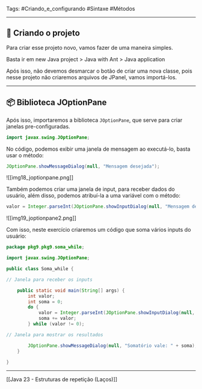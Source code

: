 Tags: #Criando_e_configurando #Sintaxe #Métodos

---

## 🔨 Criando o projeto

Para criar esse projeto novo, vamos fazer de uma maneira simples.

Basta ir em new Java project > Java with Ant > Java application

Após isso, não devemos desmarcar o botão de criar uma nova classe, pois nesse projeto não criaremos arquivos de JPanel, vamos importá-los.

---
## 📦 Biblioteca JOptionPane

Após isso, importaremos a biblioteca `JOptionPane`, que serve para criar janelas pre-configuradas.

```java
import javax.swing.JOptionPane;
```

No código, podemos exibir uma janela de mensagem ao executá-lo, basta usar o método:

```java
JOptionPane.showMessageDialog(null, "Mensagem desejada");
```

![[img18_joptionpane.png]]

Também podemos criar uma janela de input, para receber dados do usuário, além disso, podemos atribuí-la a uma variável com o método:

```java
valor = Integer.parseInt(JOptionPane.showInputDialog(null, "Mensagem de input"));
```

![[img19_joptionpane2.png]]

Com isso, neste exercício criaremos um código que soma vários inputs do usuário:

```java
package pkg9.pkg9.soma_while;

import javax.swing.JOptionPane;

public class Soma_while {

// Janela para receber os inputs

    public static void main(String[] args) {
        int valor;
        int soma = 0;
        do {
            valor = Integer.parseInt(JOptionPane.showInputDialog(null, "Informe números. (Insira 0 para soma-los)"));
            soma += valor;
        } while (valor != 0);

// Janela para mostrar os resultados

        JOptionPane.showMessageDialog(null, "Somatório vale: " + soma);  
    }
        
}
```

---

[[Java 23 - Estruturas de repetição (Laços)]]

